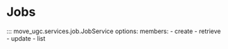 # Jobs

::: move_ugc.services.job.JobService
    options:
        members:
            - create
            - retrieve
            - update
            - list
